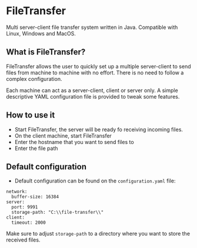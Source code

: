# FileTransfer

Multi server-client file transfer system written in Java. Compatible with Linux, Windows and MacOS.

## What is FileTransfer?

FileTransfer allows the user to quickly set up a multiple server-client to send files from machine to machine with no effort. There is no need to follow a complex configuration. 

Each machine can act as a server-client, client or server only. A simple descriptive YAML configuration file is provided to tweak some features.

## How to use it

- Start FileTransfer, the server will be ready fo receiving incoming files.
- On the client machine, start FileTransfer
- Enter the hostname that you want to send files to
- Enter the file path

## Default configuration

- Default configuration can be found on the `configuration.yaml` file:

```
network: 
  buffer-size: 16384
server: 
  port: 9991
  storage-path: "C:\\file-transfer\\"
client:
  timeout: 2000
```

Make sure to adjust `storage-path` to a directory where you want to store the received files.



